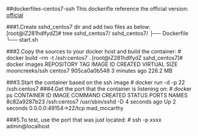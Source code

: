
##dockerfiles-centos7-ssh
This dockerifle reference the official version: [official](https://github.com/CentOS/CentOS-Dockerfiles/tree/master/ssh/centos7)

###1.Create sshd_centos7 dir and add two files as below:
    [root@iZ281hdlfydZ]# tree sshd_centos7/
    sshd_centos7/
    ├── Dockerfile
    └── start.sh
 
###2.Copy the sources to your docker host and build the container:
    # docker build -rm -t <username>/ssh:centos7 .
    [root@iZ281hdlfydZ sshd_centos7]# docker images
    REPOSITORY                       TAG                 IMAGE ID            CREATED             VIRTUAL SIZE
    mooncreeks/ssh                   centos7             905ca0a0b548        3 minutes ago       226.2 MB

###3.Start the container based on the ssh image
    # docker run -d -p 22 <username>/ssh:centos7
###4.Get the port that the container is listening on:
    # docker ps
    CONTAINER ID        IMAGE                 COMMAND             CREATED             STATUS              PORTS                   NAMES
    8c82a9287b23        <username>/ssh:centos7   /usr/sbin/sshd -D   4 seconds ago       Up 2 seconds        0.0.0.0:49154->22/tcp   mad_mccarthy        

###5.To test, use the port that was just located:
    # ssh -p xxxx admin@localhost 
